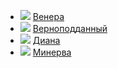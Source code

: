 * ![](/books/prose_classic/Генрих%20Манн/Венера.jpg) [Венера](/books/prose_classic/Генрих%20Манн/Венера)
* ![](/books/prose_classic/Генрих%20Манн/Верноподданный.jpg) [Верноподданный](/books/prose_classic/Генрих%20Манн/Верноподданный)
* ![](/books/prose_classic/Генрих%20Манн/Диана.jpg) [Диана](/books/prose_classic/Генрих%20Манн/Диана)
* ![](/books/prose_classic/Генрих%20Манн/Минерва.jpg) [Минерва](/books/prose_classic/Генрих%20Манн/Минерва)